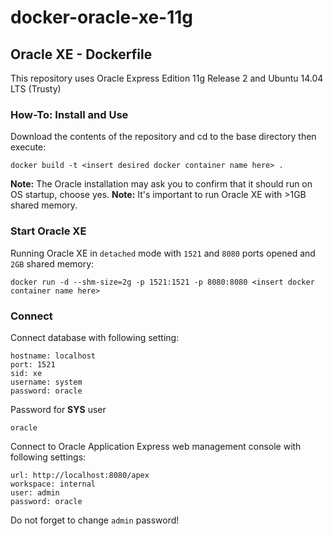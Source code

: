 docker-oracle-xe-11g
============================

## Oracle XE - Dockerfile

This repository uses Oracle Express Edition 11g Release 2 and Ubuntu 14.04 LTS (Trusty)


### How-To: Install and Use

Download the contents of the repository and cd to the base directory then execute:

```
docker build -t <insert desired docker container name here> .
```
**Note:** The Oracle installation may ask you to confirm that it should run on OS startup, choose yes.
**Note:** It's important to run Oracle XE with >1GB shared memory.

### Start Oracle XE
Running Oracle XE in `detached` mode with `1521` and `8080` ports opened and `2GB` shared memory:

```
docker run -d --shm-size=2g -p 1521:1521 -p 8080:8080 <insert docker container name here>
```

### Connect

Connect database with following setting:
```
hostname: localhost
port: 1521
sid: xe
username: system
password: oracle
```

Password for **SYS** user
```
oracle
```

Connect to Oracle Application Express web management console with following settings:
```
url: http://localhost:8080/apex
workspace: internal
user: admin
password: oracle
```

Do not forget to change `admin` password!
